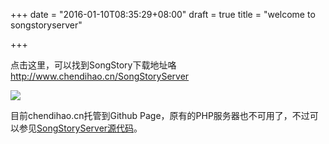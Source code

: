 +++
date = "2016-01-10T08:35:29+08:00"
draft = true
title = "welcome to songstoryserver"

+++



点击这里，可以找到SongStory下载地址咯<http://www.chendihao.cn/SongStoryServer>

![](/images/SongStoryServer.png)

目前chendihao.cn托管到Github Page，原有的PHP服务器也不可用了，不过可以参见[SongStoryServer源代码](https://github.com/tobegit3hub/SongStory/tree/master/SongStoryServer)。